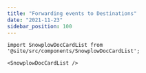 ```yaml
---
title: "Forwarding events to Destinations"
date: "2021-11-23"
sidebar_position: 100
---
```


```mdx-code-block
import SnowplowDocCardList from '@site/src/components/SnowplowDocCardList';

<SnowplowDocCardList />
```

